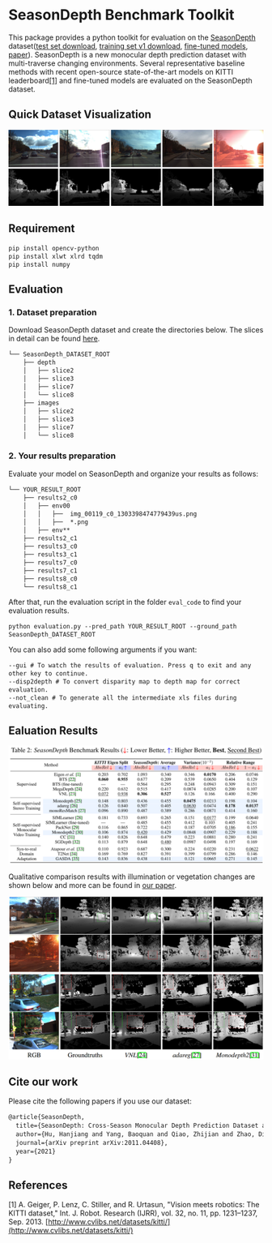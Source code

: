 # SeasonDepth Benchmark Toolkit
This package provides a python toolkit for evaluation on the [SeasonDepth](https://seasondepth.github.io/) dataset([test set download](https://figshare.com/articles/dataset/SeasonDepth_Cross-Season_Monocular_Depth_Prediction_Dataset/14731323), [training set v1 download](https://drive.google.com/file/d/1l-Ez1ETAR6GMGaIpghAb5oV1C18VgIAJ/view?usp=sharing), [fine-tuned models](https://drive.google.com/file/d/1AbqhAmpcHH5D7fLvTLR8RpjDr0Ced6ri/view?usp=sharing), [paper](https://arxiv.org/abs/2011.04408)). SeasonDepth is a new monocular depth prediction dataset with multi-traverse changing environments. Several representative baseline methods with recent open-source state-of-the-art models on KITTI leaderboard[[1]](#references) and fine-tuned models are evaluated on the SeasonDepth dataset.
## Quick Dataset Visualization
![](figure/overview.png)
## Requirement
```shell script
pip install opencv-python
pip install xlwt xlrd tqdm
pip install numpy
```
## Evaluation
### 1. Dataset preparation
Download SeasonDepth dataset and create the directories below. The slices in detail can be found [here](https://data.ciirc.cvut.cz/public/projects/2020VisualLocalization/Extended-CMU-Seasons/).
```plain
└── SeasonDepth_DATASET_ROOT
    ├── depth
    │   ├── slice2
    │   ├── slice3
    │   ├── slice7
    │   └── slice8
    ├── images
    │   ├── slice2
    │   ├── slice3
    │   ├── slice7
    │   └── slice8
```
### 2. Your results preparation
Evaluate your model on SeasonDepth and organize your results as follows:
```plain
└── YOUR_RESULT_ROOT
    ├── results2_c0
    │   ├── env00
    │   │   ├──  img_00119_c0_1303398474779439us.png
    │   │   ├──  *.png
    │   ├── env**
    ├── results2_c1
    ├── results3_c0
    ├── results3_c1
    ├── results7_c0
    ├── results7_c1
    ├── results8_c0
    └── results8_c1
```
After that, run the evaluation script in the folder `eval_code` to find your evaluation results.
```shell
python evaluation.py --pred_path YOUR_RESULT_ROOT --ground_path SeasonDepth_DATASET_ROOT
```
You can also add some following arguments if you want:
```shell
--gui # To watch the results of evaluation. Press q to exit and any other key to continue.
--disp2depth # To convert disparity map to depth map for correct evaluation.
--not_clean # To generate all the intermediate xls files during evaluating.
```

## Ealuation Results
![](figure/experiment.png)

Qualitative comparison results with illumination or vegetation changes are shown below and more can be found in [our paper](https://arxiv.org/abs/2011.04408).

![](figure/exp_visual.png)
## Cite our work
Please cite the following papers if you use our dataset:
```latex
@article{SeasonDepth,
  title={SeasonDepth: Cross-Season Monocular Depth Prediction Dataset and Benchmark under Multiple Environments},
  author={Hu, Hanjiang and Yang, Baoquan and Qiao, Zhijian and Zhao, Ding and Wang, Hesheng},
  journal={arXiv preprint arXiv:2011.04408},
  year={2021}
}
```


## References
[1] A. Geiger, P. Lenz, C. Stiller, and R. Urtasun, "Vision meets robotics: The KITTI dataset," Int. J. Robot. Research (IJRR), vol. 32, no. 11, pp. 1231–1237, Sep. 2013. [http://www.cvlibs.net/datasets/kitti/](http://www.cvlibs.net/datasets/kitti/)
